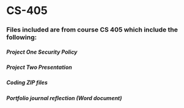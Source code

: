 # CS-405

### Files included are from course CS 405 which include the following:
##### Project One Security Policy
##### Project Two Presentation
##### Coding ZIP files
##### Portfolio journal reflection (Word document)
